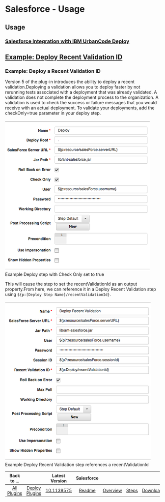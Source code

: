 
# Salesforce - Usage

## Usage

### [Salesforce Integration with IBM UrbanCode Deploy](https://community.ibm.com/community/user/wasdevops/blogs/laurel-dickson-bull1/2022/07/27/salesforce-integration-with-ibm-urbancode-deploy?CommunityKey=9adfe6b6-2e23-4895-8b27-38b93b5e152c#example-retrieve)

## [Example: Deploy Recent Validation ID](#example-deploy-recent-validation-id)

### Example: Deploy a Recent Validation ID

Version 5 of the plug-in introduces the ability to deploy a recent validation.Deploying a validation allows you to deploy faster by not rerunning tests associated with a deployment that was already validated.
A validation does not complete the deployment process to the organization. A validation is used to check the success or failure messages that you would receive with an actual deployment. To validate your deployments, add the checkOnly=true parameter in your deploy step.

[![Example Deploy step with Check Only set to true](media/quick-deploy.png)](media/quick-deploy.png)
Example Deploy step with Check Only set to true

This will cause the step to set the recentValidationId as an output property.From here, we can reference it in a Deploy Recent Validation step using ``${p:[Deploy Step Name]/recentValidationId}``.

[![Example Deploy Recent Validation step references a recentValidationId](media/deploy-recent-validation.png)](media/deploy-recent-validation.png)
Example Deploy Recent Validation step references a recentValidationId

|Back to ...||Latest Version|Salesforce ||||
| :---: | :---: | :---: | :---: | :---: | :---: | :---: |
|[All Plugins](../../index.md)|[Deploy Plugins](../README.md)|[10.1138575](https://raw.githubusercontent.com/UrbanCode/IBM-UCD-PLUGINS/main/files/SalesForce/ucd-salesforce-10.1138575.zip)|[Readme](README.md)|[Overview](overview.md)|[Steps](steps.md)|[Downloads](downloads.md)|
